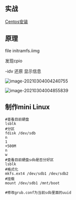 ## 实战

[Centos安装](https://blog.csdn.net/qq_27754983/article/details/75913640?utm_medium=distribute.pc_relevant_t0.none-task-blog-2%7Edefault%7EBlogCommendFromMachineLearnPai2%7Edefault-1.control&dist_request_id=1619541270708_91255&depth_1-utm_source=distribute.pc_relevant_t0.none-task-blog-2%7Edefault%7EBlogCommendFromMachineLearnPai2%7Edefault-1.control)

## 原理

file initramfs.iimg

发现cpio

-idv 还原 显示信息

![image-20210304004240755](https://gitee.com/shaobing2021/typora/raw/master/img/20210510011102.png)



![image-20210304004855839](https://gitee.com/shaobing2021/typora/raw/master/img/20210510011103.png)





## 制作mini Linux

```
#查看目前硬盘
lsblk 
#分区
fdisk /dev/sdb 
n
1
+500M
n
w
#查看目前硬盘sdb是否分好区
lsblk 
#格式化
mkfs.ext4 /dev/sdb1 /dev/sdb2
#挂载
mount /dev/sdb1 /mnt/boot

#修改grub.conf为当前sdb里面的uuid
```


